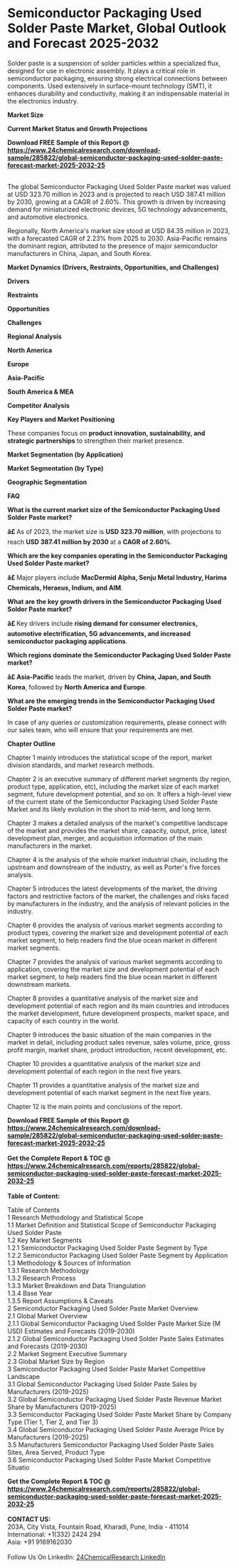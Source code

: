 <h1>Semiconductor Packaging Used Solder Paste Market, Global Outlook and Forecast 2025-2032</h1><p>Solder paste is a suspension of solder particles within a specialized flux, designed for use in electronic assembly. It plays a critical role in semiconductor packaging, ensuring strong electrical connections between components. Used extensively in surface-mount technology (SMT), it enhances durability and conductivity, making it an indispensable material in the electronics industry.</p><p>
<strong>Market Size</strong></p><p>
<strong>Current Market Status and Growth Projections</strong></p><div><b>Download FREE Sample of this Report @ 
            <a href="https://www.24chemicalresearch.com/download-sample/285822/global-semiconductor-packaging-used-solder-paste-forecast-market-2025-2032-25">
            https://www.24chemicalresearch.com/download-sample/285822/global-semiconductor-packaging-used-solder-paste-forecast-market-2025-2032-25</a></b></div><br><p>
</p><p>The global Semiconductor Packaging Used Solder Paste market was valued at USD 323.70 million in 2023 and is projected to reach USD 387.41 million by 2030, growing at a CAGR of 2.60%. This growth is driven by increasing demand for miniaturized electronic devices, 5G technology advancements, and automotive electronics.</p><p>
</p><p>Regionally, North America's market size stood at USD 84.35 million in 2023, with a forecasted CAGR of 2.23% from 2025 to 2030. Asia-Pacific remains the dominant region, attributed to the presence of major semiconductor manufacturers in China, Japan, and South Korea.</p><p>
<strong>Market Dynamics (Drivers, Restraints, Opportunities, and Challenges)</strong></p><p>
<strong>Drivers</strong></p><p>
</p><p>
<strong>Restraints</strong></p><p>
</p><p>
<strong>Opportunities</strong></p><p>
</p><p>
<strong>Challenges</strong></p><p>
</p><p>
<strong>Regional Analysis</strong></p><p>
<strong>North America</strong></p><p>
</p><p>
<strong>Europe</strong></p><p>
</p><p>
<strong>Asia-Pacific</strong></p><p>
</p><p>
<strong>South America &amp; MEA</strong></p><p>
</p><p>
<strong>Competitor Analysis</strong></p><p>
<strong>Key Players and Market Positioning</strong></p><p>
</p><p>
</p><p>These companies focus on <strong>product innovation, sustainability, and strategic partnerships</strong> to strengthen their market presence.</p><p>
<strong>Market Segmentation (by Application)</strong></p><p>
</p><p>
<strong>Market Segmentation (by Type)</strong></p><p>
</p><p>
<strong>Geographic Segmentation</strong></p><p>
</p><p>
<strong>FAQ </strong></p><p>
<strong>What is the current market size of the Semiconductor Packaging Used Solder Paste market?</strong></p><p>
</p><p><strong>â£ </strong>As of 2023, the market size is <strong>USD 323.70 million</strong>, with projections to reach <strong>USD 387.41 million by 2030</strong> at a <strong>CAGR of 2.60%</strong>.</p><p>
<strong>Which are the key companies operating in the Semiconductor Packaging Used Solder Paste market?</strong></p><p>
</p><p><strong>â£ </strong>Major players include <strong>MacDermid Alpha, Senju Metal Industry, Harima Chemicals, Heraeus, Indium, and AIM</strong>.</p><p>
<strong>What are the key growth drivers in the Semiconductor Packaging Used Solder Paste market?</strong></p><p>
</p><p><strong>â£ </strong>Key drivers include <strong>rising demand for consumer electronics, automotive electrification, 5G advancements, and increased semiconductor packaging applications</strong>.</p><p>
<strong>Which regions dominate the Semiconductor Packaging Used Solder Paste market?</strong></p><p>
</p><p><strong>â£ Asia-Pacific</strong> leads the market, driven by <strong>China, Japan, and South Korea</strong>, followed by <strong>North America and Europe</strong>.</p><p>
<strong>What are the emerging trends in the Semiconductor Packaging Used Solder Paste market?</strong></p><p>
</p><p>
</p><p>
</p><p>
In case of any queries or customization requirements, please connect with our sales team, who will ensure that your requirements are met.</p><p>
<strong>Chapter Outline</strong></p><p>
Chapter 1 mainly introduces the statistical scope of the report, market division standards, and market research methods.</p><p>
Chapter 2 is an executive summary of different market segments (by region, product type, application, etc), including the market size of each market segment, future development potential, and so on. It offers a high-level view of the current state of the Semiconductor Packaging Used Solder Paste Market and its likely evolution in the short to mid-term, and long term.</p><p>
Chapter 3 makes a detailed analysis of the market's competitive landscape of the market and provides the market share, capacity, output, price, latest development plan, merger, and acquisition information of the main manufacturers in the market.</p><p>
Chapter 4 is the analysis of the whole market industrial chain, including the upstream and downstream of the industry, as well as Porter's five forces analysis.</p><p>
Chapter 5 introduces the latest developments of the market, the driving factors and restrictive factors of the market, the challenges and risks faced by manufacturers in the industry, and the analysis of relevant policies in the industry.</p><p>
Chapter 6 provides the analysis of various market segments according to product types, covering the market size and development potential of each market segment, to help readers find the blue ocean market in different market segments.</p><p>
Chapter 7 provides the analysis of various market segments according to application, covering the market size and development potential of each market segment, to help readers find the blue ocean market in different downstream markets.</p><p>
Chapter 8 provides a quantitative analysis of the market size and development potential of each region and its main countries and introduces the market development, future development prospects, market space, and capacity of each country in the world.</p><p>
Chapter 9 introduces the basic situation of the main companies in the market in detail, including product sales revenue, sales volume, price, gross profit margin, market share, product introduction, recent development, etc.</p><p>
Chapter 10 provides a quantitative analysis of the market size and development potential of each region in the next five years.</p><p>
Chapter 11 provides a quantitative analysis of the market size and development potential of each market segment in the next five years.</p><p>
Chapter 12 is the main points and conclusions of the report.</p><div><b>Download FREE Sample of this Report @ 
            <a href="https://www.24chemicalresearch.com/download-sample/285822/global-semiconductor-packaging-used-solder-paste-forecast-market-2025-2032-25">
            https://www.24chemicalresearch.com/download-sample/285822/global-semiconductor-packaging-used-solder-paste-forecast-market-2025-2032-25</a></b></div><br><div><b>Get the Complete Report & TOC @ 
            <a href="https://www.24chemicalresearch.com/reports/285822/global-semiconductor-packaging-used-solder-paste-forecast-market-2025-2032-25">
            https://www.24chemicalresearch.com/reports/285822/global-semiconductor-packaging-used-solder-paste-forecast-market-2025-2032-25</a></b></div><br>
            <b>Table of Content:</b><p>Table of Contents<br />
1 Research Methodology and Statistical Scope<br />
1.1 Market Definition and Statistical Scope of Semiconductor Packaging Used Solder Paste<br />
1.2 Key Market Segments<br />
1.2.1 Semiconductor Packaging Used Solder Paste Segment by Type<br />
1.2.2 Semiconductor Packaging Used Solder Paste Segment by Application<br />
1.3 Methodology & Sources of Information<br />
1.3.1 Research Methodology<br />
1.3.2 Research Process<br />
1.3.3 Market Breakdown and Data Triangulation<br />
1.3.4 Base Year<br />
1.3.5 Report Assumptions & Caveats<br />
2 Semiconductor Packaging Used Solder Paste Market Overview<br />
2.1 Global Market Overview<br />
2.1.1 Global Semiconductor Packaging Used Solder Paste Market Size (M USD) Estimates and Forecasts (2019-2030)<br />
2.1.2 Global Semiconductor Packaging Used Solder Paste Sales Estimates and Forecasts (2019-2030)<br />
2.2 Market Segment Executive Summary<br />
2.3 Global Market Size by Region<br />
3 Semiconductor Packaging Used Solder Paste Market Competitive Landscape<br />
3.1 Global Semiconductor Packaging Used Solder Paste Sales by Manufacturers (2019-2025)<br />
3.2 Global Semiconductor Packaging Used Solder Paste Revenue Market Share by Manufacturers (2019-2025)<br />
3.3 Semiconductor Packaging Used Solder Paste Market Share by Company Type (Tier 1, Tier 2, and Tier 3)<br />
3.4 Global Semiconductor Packaging Used Solder Paste Average Price by Manufacturers (2019-2025)<br />
3.5 Manufacturers Semiconductor Packaging Used Solder Paste Sales Sites, Area Served, Product Type<br />
3.6 Semiconductor Packaging Used Solder Paste Market Competitive Situatio</p><div><b>Get the Complete Report & TOC @ 
            <a href="https://www.24chemicalresearch.com/reports/285822/global-semiconductor-packaging-used-solder-paste-forecast-market-2025-2032-25">
            https://www.24chemicalresearch.com/reports/285822/global-semiconductor-packaging-used-solder-paste-forecast-market-2025-2032-25</a></b></div><br><b>CONTACT US:</b><br>
            203A, City Vista, Fountain Road, Kharadi, Pune, India - 411014<br>
            International: +1(332) 2424 294<br>
            Asia: +91 9169162030 <br><br>
            Follow Us On LinkedIn: <a href="https://www.linkedin.com/company/24chemicalresearch/">24ChemicalResearch LinkedIn</a>